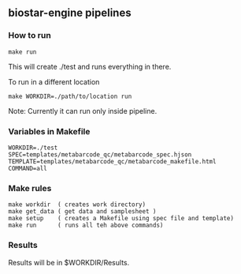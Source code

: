 ##  biostar-engine pipelines

### How to run
	
	make run
	  		
This will create ./test and runs everything in there.

To run in a different location

	make WORKDIR=./path/to/location run

Note: Currently it can run only inside pipeline.

### Variables in Makefile

	WORKDIR=./test
	SPEC=templates/metabarcode_qc/metabarcode_spec.hjson
	TEMPLATE=templates/metabarcode_qc/metabarcode_makefile.html
	COMMAND=all

### Make rules
	
	make workdir  ( creates work directory)
	make get_data ( get data and samplesheet )
	make setup    ( creates a Makefile using spec file and template)
	make run      ( runs all teh above commands)

### Results

Results will be in $WORKDIR/Results.

